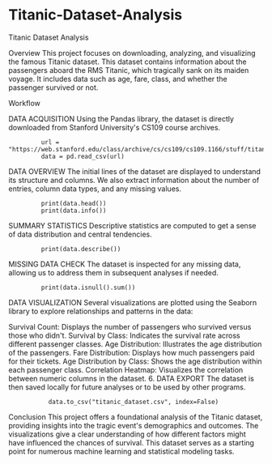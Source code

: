 # Titanic-Dataset-Analysis
Titanic Dataset Analysis

Overview This project focuses on downloading, analyzing, and visualizing the famous Titanic dataset. This dataset contains information about the passengers aboard the RMS Titanic, which tragically sank on its maiden voyage. It includes data such as age, fare, class, and whether the passenger survived or not.

Workflow

DATA ACQUISITION Using the Pandas library, the dataset is directly downloaded from Stanford University's CS109 course archives.

             url = "https://web.stanford.edu/class/archive/cs/cs109/cs109.1166/stuff/titanic.csv"
             data = pd.read_csv(url)
DATA OVERVIEW The initial lines of the dataset are displayed to understand its structure and columns. We also extract information about the number of entries, column data types, and any missing values.

             print(data.head())
             print(data.info())
SUMMARY STATISTICS Descriptive statistics are computed to get a sense of data distribution and central tendencies.

             print(data.describe())
MISSING DATA CHECK The dataset is inspected for any missing data, allowing us to address them in subsequent analyses if needed.

             print(data.isnull().sum())
DATA VISUALIZATION Several visualizations are plotted using the Seaborn library to explore relationships and patterns in the data:

Survival Count: Displays the number of passengers who survived versus those who didn't. Survival by Class: Indicates the survival rate across different passenger classes. Age Distribution: Illustrates the age distribution of the passengers. Fare Distribution: Displays how much passengers paid for their tickets. Age Distribution by Class: Shows the age distribution within each passenger class. Correlation Heatmap: Visualizes the correlation between numeric columns in the dataset. 6. DATA EXPORT The dataset is then saved locally for future analyses or to be used by other programs.

               data.to_csv("titanic_dataset.csv", index=False)
Conclusion This project offers a foundational analysis of the Titanic dataset, providing insights into the tragic event's demographics and outcomes. The visualizations give a clear understanding of how different factors might have influenced the chances of survival. This dataset serves as a starting point for numerous machine learning and statistical modeling tasks.
